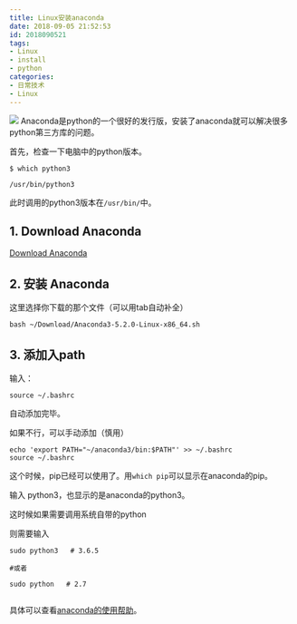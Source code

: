 ```yaml
---
title: Linux安装anaconda
date: 2018-09-05 21:52:53
id: 2018090521
tags:
- Linux
- install
- python
categories:
- 日常技术
- Linux
---
```

![](http://peu31tfv4.bkt.clouddn.com/ana.jpg)
Anaconda是python的一个很好的发行版，安装了anaconda就可以解决很多python第三方库的问题。

<!--more-->
首先，检查一下电脑中的python版本。

```
$ which python3

/usr/bin/python3
```

此时调用的python3版本在`/usr/bin/`中。

## 1. Download Anaconda

[Download Anaconda](https://www.anaconda.com/download/#linux)

## 2. 安装 Anaconda

这里选择你下载的那个文件（可以用tab自动补全）

```
bash ~/Download/Anaconda3-5.2.0-Linux-x86_64.sh
```

## 3. 添加入path

输入：

```
source ~/.bashrc
```

自动添加完毕。

如果不行，可以手动添加（慎用）

```
echo 'export PATH="~/anaconda3/bin:$PATH"' >> ~/.bashrc
source ~/.bashrc
```

这个时候，pip已经可以使用了。用`which pip`可以显示在anaconda的pip。

输入 python3，也显示的是anaconda的python3。

这时候如果需要调用系统自带的python

则需要输入

```
sudo python3   # 3.6.5

#或者

sudo python   # 2.7


```


具体可以查看[anaconda的使用帮助](http://docs.anaconda.com/anaconda/install/linux/)。